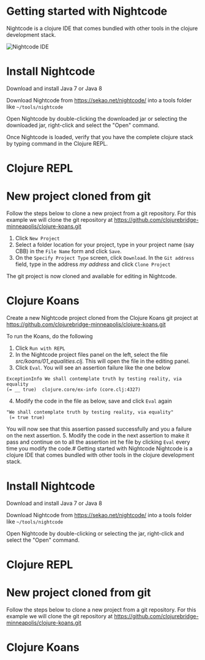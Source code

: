# Getting started with Nightcode
Nightcode is a clojure IDE that comes bundled with other tools in the
clojure development stack. 

![Nightcode IDE](https://sekao.net/nightcode/screenshot.png)
# Install Nightcode
Download and install Java 7 or Java 8

Download Nightcode from https://sekao.net/nightcode/ into a tools folder like `~/tools/nightcode`

Open Nightcode by double-clicking the downloaded jar or selecting the downloaded jar, right-click and select the "Open" command. 

Once Nightcode is loaded, verify that you have the complete clojure stack by typing command in the Clojure REPL.
# Clojure REPL

# New project cloned from git
  Follow the steps below to clone a new project from a git repository. For this example we will clone the git repository at https://github.com/clojurebridge-minneapolis/clojure-koans.git
  

 1. Click `New Project`
 2. Select a folder location for your project, type in your project name (say CBB) in the `File Name` form and click `Save`.
 3. On the `Specify Project Type` screen, click `Download`. In the `Git address` field, type in the address *my address* and click `Clone Project`

The git project is now cloned and available for editing in Nightcode.

# Clojure Koans
Create a new Nightcode project cloned from the Clojure Koans git project at https://github.com/clojurebridge-minneapolis/clojure-koans.git 

To run the Koans, do the following

 1. Click `Run with REPL`
 2. In the Nightcode project files panel on the left, select the file *src/koans/01_equalities.clj*. This will open the file in the editing panel.
 3. Click `Eval`. You will see an assertion failure like the one below
 ```
 ExceptionInfo We shall contemplate truth by testing reality, via equality
(= __ true)  clojure.core/ex-info (core.clj:4327)
 ```
 4. Modify the code in the file as below, save and click `Eval` again
 ```
 "We shall contemplate truth by testing reality, via equality"
  (= true true)
 ```
 You will now see that this assertion passed successfully and you a failure on the next assertion.
 5. Modify the code in the next assertion to make it pass and continue on to all the assertion int he file by clicking `Eval` every time you modify the code.# Getting started with Nightcode
Nightcode is a clojure IDE that comes bundled with other tools in the
clojure development stack. 
# Install Nightcode
Download and install Java 7 or Java 8

Download Nightcode from https://sekao.net/nightcode/ into a tools folder like `~/tools/nightcode`

Open Nightcode by double-clicking or selecting the jar, right-click and select the "Open" command.
# Clojure REPL

# New project cloned from git
  Follow the steps below to clone a new project from a git repository. For this example we will clone the git repository at https://github.com/clojurebridge-minneapolis/clojure-koans.git
  
# Clojure Koans
